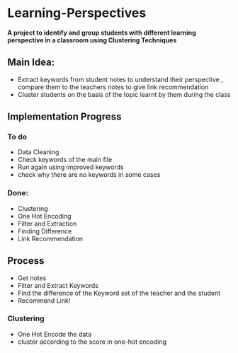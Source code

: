 
# Learning-Perspectives

 **A project to identify and group students with different learning perspective in a classroom using Clustering Techniques**

## Main Idea:

- Extract keywords from student notes to understand their perspective , compare them to the teachers notes to give link recommendation
- Cluster students on the basis of the topic learnt by them during the class 

## Implementation Progress

### To do

- Data Cleaning
 - Check keywords of the main file
 - Run again using improved keywords
 - check why there are no keywords in some cases

### Done:

- Clustering
- One Hot Encoding
- Filter and Extraction
- Finding Difference
- Link Recommendation

## Process

- Get notes
- Filter and Extract Keywords
- Find the difference of the Keyword set of the teacher and the student
- Recommend Link!

### Clustering

- One Hot Encode the data
- cluster according to the score in one-hot encoding
